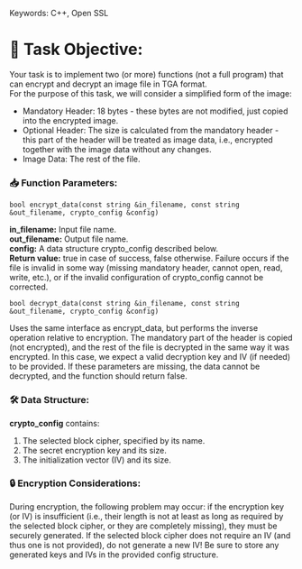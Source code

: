 Keywords: C++, Open SSL

# 📝 Task Objective:

Your task is to implement two (or more) functions (not a full program) that can encrypt and decrypt an image file in TGA format.<br>
For the purpose of this task, we will consider a simplified form of the image:
- Mandatory Header: 18 bytes - these bytes are not modified, just copied into the encrypted image.
- Optional Header: The size is calculated from the mandatory header - this part of the header will be treated as image data, i.e., encrypted together with the image data without any changes.
- Image Data: The rest of the file.

### 📥 Function Parameters:

```
bool encrypt_data(const string &in_filename, const string &out_filename, crypto_config &config)

```

**in_filename:** Input file name.<br>
**out_filename:** Output file name.<br>
**config:** A data structure crypto_config described below.<br>
**Return value:** true in case of success, false otherwise. Failure occurs if the file is invalid in some way (missing mandatory header, cannot open, read, write, etc.), or if the invalid configuration of crypto_config cannot be corrected.

```
bool decrypt_data(const string &in_filename, const string &out_filename, crypto_config &config)
```

Uses the same interface as encrypt_data, but performs the inverse operation relative to encryption. The mandatory part of the header is copied (not encrypted), and the rest of the file is decrypted in the same way it was encrypted. In this case, we expect a valid decryption key and IV (if needed) to be provided. If these parameters are missing, the data cannot be decrypted, and the function should return false.

### 🛠️ Data Structure:

**crypto_config** contains:
1. The selected block cipher, specified by its name.
2. The secret encryption key and its size.
3. The initialization vector (IV) and its size.

### 🔒 Encryption Considerations:

During encryption, the following problem may occur: if the encryption key (or IV) is insufficient (i.e., their length is not at least as long as required by the selected block cipher, or they are completely missing), they must be securely generated. If the selected block cipher does not require an IV (and thus one is not provided), do not generate a new IV! Be sure to store any generated keys and IVs in the provided config structure.
